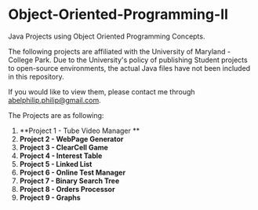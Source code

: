# Object-Oriented-Programming-II
Java Projects using Object Oriented Programming Concepts.

The following projects are affiliated with the University of Maryland - College Park. Due to the University's policy of publishing Student projects to open-source environments, the actual Java files have not been included in this repository. 

If you would like to view them, please contact me through abelphilip.philip@gmail.com. 

The Projects are as following: 
1) **Project 1 - Tube Video Manager **
2) **Project 2 - WebPage Generator**
3) **Project 3 - ClearCell Game**
4) **Project 4 - Interest Table**
5) **Project 5 - Linked List**
6) **Project 6 - Online Test Manager**
7) **Project 7 - Binary Search Tree**
8) **Project 8 - Orders Processor**
9) **Project 9 - Graphs**


